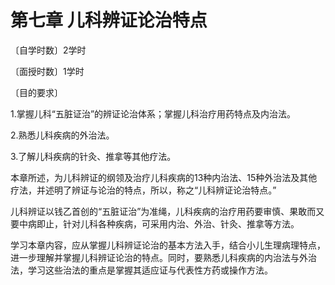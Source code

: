 # 第七章 儿科辨证论治特点

〔自学时数〕2学时

〔面授时数〕1学时

〔目的要求〕

1.掌握儿科“五脏证治”的辨证论治体系；掌握儿科治疗用药特点及内治法。

2.熟悉儿科疾病的外治法。

3.了解儿科疾病的针灸、推拿等其他疗法。

本章所述，为儿科辨证的纲领及治疗儿科疾病的13种内治法、15种外治法及其他疗法，并述明了辨证与论治的特点，所以，称之“儿科辨证论治特点。”

儿科辨证以钱乙首创的“五脏证治”为准绳，儿科疾病的治疗用药要审慎、果敢而又要中病即止，针对儿科各种疾病，可采用内治、外治、针灸、推拿等方法。

学习本章内容，应从掌握儿科辨证论治的基本方法入手，结合小儿生理病理特点，进一步理解并掌握儿科辨证论治的特点。同时，要熟悉儿科疾病的内治法与外治法，学习这些治法的重点是掌握其适应证与代表性方药或操作方法。
